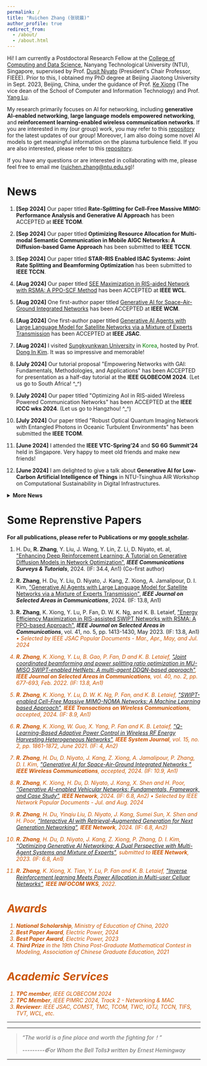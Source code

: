 ```yaml
---
permalink: /
title: "Ruichen Zhang (张锐晨)"
author_profile: true
redirect_from: 
  - /about/
  - /about.html
---
```


Hi! I am currently a Postdoctoral Research Fellow at the [College of Computing and Data Science](https://www.ntu.edu.sg/computing), Nanyang Technological University (NTU), Singapore, supervised by Prof. [Dusit Niyato](https://personal.ntu.edu.sg/dniyato/) (President's Chair Professor, FIEEE). Prior to this, I obtained my PhD degree at Beijing Jiaotong University in Sept. 2023, Beijing, China, under the guidance of Prof. [Ke Xiong](https://scholar.google.nl/citations?user=Bt_z_14AAAAJ&hl=en) (The vice dean of the School of Computer and Information Technology) and Prof. [Yang Lu](https://scholar.google.com/citations?user=EJj7uN0AAAAJ&hl=zh-en).



My research primarily focuses on AI for networking, including **generative AI-enabled networking**, **large language models empowered networking**, and **reinforcement learning-enabled wireless communication networks**. If you are interested in my (our group) work, you may refer to this [repository](https://hongyangdu.github.io/GAINET/) for the latest updates of our group! Moreover, I am also doing some novel AI models to get meaningful information on the plasma turbulence field. If you are also interested, please refer to this [repository](https://ntufusion.github.io/).


If you have any questions or are interested in collaborating with me, please feel free to email me (ruichen.zhang@ntu.edu.sg)!


News
======

1. **[Sep 2024]** Our paper titled **Rate-Splitting for Cell-Free Massive MIMO: Performance Analysis and Generative AI Approach** has been ACCEPTED at **IEEE TCOM**.

1. **[Sep 2024]** Our paper titled **Optimizing Resource Allocation for Multi-modal Semantic Communication in Mobile AIGC Networks: A Diffusion-based Game Approach** has been submitted to **IEEE TCCN**.

1. **[Sep 2024]** Our paper titled **STAR-RIS Enabled ISAC Systems: Joint Rate Splitting and Beamforming Optimization** has been submitted to **IEEE TCCN**.
 
1. **[Aug 2024]** Our paper titled [SEE Maximization in RIS-aided Network with RSMA: A PPO-SCF Method](https://ieeexplore.ieee.org/document/10660523/) has been ACCEPTED at **IEEE WCL**.

1. **[Aug 2024]**  One first-author paper titled [Generative AI for Space-Air-Ground Integrated Networks](https://arxiv.org/abs/2311.06523) has been ACCEPTED at **IEEE WCM**.

1. **[Aug 2024]**  One first-author paper titled [Generative AI Agents with Large Language Model for Satellite Networks via a Mixture of Experts Transmission](https://arxiv.org/abs/2404.09134) has been ACCEPTED at **IEEE JSAC**.

1. **[Aug 2024]**  I visited <a href="https://www.skku.edu/eng/index.do">Sungkyunkwan University</a> in <font color=green>Korea</font>, hosted by Prof. <a href="https://wireless.skku.edu/main/sub_page.php?page_idx=374">Dong In Kim</a>. It was so impressive and memorable!
1. **[July 2024]** Our tutorial proposal "Empowering Networks with GAI: Fundamentals, Methodologies, and Applications" has been ACCEPTED for presentation as a half-day tutorial at the **IEEE GLOBECOM 2024**. (Let us go to South Africa! ^_^)
1. **[July 2024]** Our paper titled "Optimizing AoI in RIS-aided Wireless Powered Communication Networks" has been ACCEPTED  at the **IEEE ICCC wks 2024**. (Let us go to Hangzhou! ^_^)

1. **[July 2024]** Our paper titled "Robust Optical Quantum Imaging Network with Entangled Photons in Oceanic Turbulent Environments" has been submitted the **IEEE TCOM**.

1. **[June 2024]** I attended the **IEEE VTC-Spring’24** and **SG 6G Summit’24** held in Singapore. Very happy to meet old friends and make new friends!

1. **[June 2024]**  I am delighted to give a talk about **Generative AI for Low-Carbon Artificial Intelligence of Things** in  NTU-Tsinghua AIR Workshop on Computational Sustainability in Digital Infrastructures.



<details>
<summary><strong>More News</strong></summary>
<ol start="12">

<li><strong>[May 2024]</strong> One first-author paper titled <a href="https://arxiv.org/abs/2404.09134">Generative AI Agents with Large Language Model for Satellite Networks via a Mixture of Experts Transmission</a> submitted to <strong>IEEE JSAC</strong> got major revision decision.</li>

  <li><strong>[May 2024]</strong> Our paper titled <a href="https://arxiv.org/abs/2311.11094">User-Centric Interactive AI for Distributed Diffusion Model-based AI-Generated Content</a> submitted to <strong>IEEE TPAMI</strong> got major revision decision.</li>

<li><strong>[May 2024]</strong> My 7 papers have been selected in <a href="https://genainet.committees.comsoc.org/research-library/">Research Library of Large Generative AI Models in Telecom</a>.</li>

<li><strong>[May 2024]</strong> One first-author paper titled <a href="https://arxiv.org/abs/2311.06523">Generative AI for Space-Air-Ground Integrated Networks</a> submitted to <strong>IEEE WCM</strong> got major revision decision.</li>

<li><strong>[May 2024]</strong> One first-author paper titled <a href="https://ieeexplore.ieee.org/abstract/document/10529221">Enhancing Deep Reinforcement Learning: A Tutorial on Generative Diffusion Models in Network Optimization</a> has been ACCEPTED at <strong>IEEE COMST</strong>.</li>

<li><strong>[May 2024]</strong> One first-author paper titled <a href="https://ieeexplore.ieee.org/abstract/document/10531073">Interactive AI with Retrieval-Augmented Generation for Next Generation Networking</a> has been ACCEPTED at <strong>IEEE Network</strong>.</li>

<li><strong>[Apr 2024]</strong> I am delighted to be a <strong>Panel Judge</strong> in NTU Artificial & Augmented Intelligence Workshop. I have learned so many interesting AI teches or methods. ^_^</li>

<li><strong>[Apr 2024]</strong> One first-author paper titled <a href="https://ieeexplore.ieee.org/abstract/document/10506539">Generative AI-enabled Vehicular Networks: Fundamentals, Framework, and Case Study</a> has been ACCEPTED at <strong>IEEE Network</strong>.</li>

<li><strong>[Apr 2024]</strong> Our tutorial proposal <a href="https://iccc2024.ieee-iccc.org/program/tutorials-0">"Generative Artificial Intelligence-empowered Networks: Optimization and Applications"</a> has been ACCEPTED for presentation as a half-day tutorial at the <strong>IEEE ICCC 2024</strong>. (Let us go to Hangzhou! ^_^)</li>

<li><strong>[Mar 2024]</strong> It's a great honor to have been invited by <a href="https://www.nekens.com/isn">Xidian University</a> to give a talk about <font color=green>Generative Interactive AI with LLM for Next Generation Networking</font>!</li>

<li><strong>[Mar 2024]</strong> One first-author paper titled <a href="https://arxiv.org/abs/2404.09134">Generative AI Agents with Large Language Model for Satellite Networks via a Mixture of Experts Transmission</a> submitted to <strong>IEEE JSAC</strong>.</li>

</ol>
</details>





Some Reprenstive Papers
======
**For all publications, please refer to Publications or my [google scholar](https://scholar.google.nl/citations?user=Uf2_bcIAAAAJ&hl=en).**


1. H. Du, **R. Zhang**, Y. Liu, J. Wang, Y. Lin, Z. Li, D. Niyato, et. al, ["Enhancing Deep Reinforcement Learning: A Tutorial on Generative Diffusion Models in Network Optimization"](https://ieeexplore.ieee.org/abstract/document/10529221), ***IEEE Communications Surveys & Tutorials***, 2024. (IF: 34.4, An1)  (Co-first author)

2. **R. Zhang**, H. Du, Y. Liu, D. Niyato, J. Kang, Z. Xiong, A. Jamalipour, D. I. Kim, ["Generative AI Agents with Large Language Model for Satellite Networks via a Mixture of Experts Transmission"](https://arxiv.org/abs/2404.09134),  ***IEEE Journal on Selected Areas in Communications***, 2024.  (IF: 13.8, An1)

3. **R. Zhang**, K. Xiong, Y. Lu, P.  Fan, D. W. K. Ng, and K. B. Letaief, ["Energy Efficiency Maximization in RIS-assisted SWIPT Networks with RSMA: A PPO-based Approach"](https://ieeexplore.ieee.org/document/10032267), ***IEEE Journal on Selected Areas in Communications***, vol. 41, no. 5, pp. 1413-1430, May 2023. (IF: 13.8, An1)  <br/> <font color="#CC5500"><i>&bull; Selected by IEEE JSAC Popular Documents - Mar., Apr., May, and Jul. 2024 <i><font>

4. **R. Zhang**, K. Xiong, Y. Lu, B. Gao, P.  Fan, D and K. B. Letaief, ["Joint coordinated beamforming and power splitting ratio optimization in MU-MISO SWIPT-enabled HetNets: A multi-agent DDQN-based approach"](https://ieeexplore.ieee.org/document/9575181), ***IEEE Journal on Selected Areas in Communications***, vol. 40, no. 2, pp. 677-693, Feb. 2022.  (IF: 13.8, An1)

5. **R. Zhang**, K. Xiong, Y. Lu, D. W. K. Ng, P.  Fan, and K. B. Letaief, ["SWIPT-enabled Cell-Free Massive MIMO-NOMA Networks: A Machine Learning based Approach"](https://ieeexplore.ieee.org/document/9575181), ***IEEE Transactions on Wireless Communications***, accepted, 2024.  (IF: 8.9, An1)

   
6.  **R. Zhang**, K. Xiong, W. Guo, X. Yang, P. Fan and K. B. Letaief, ["Q-Learning-Based Adaptive Power Control in Wireless RF Energy Harvesting Heterogeneous Networks"](https://ieeexplore.ieee.org/abstract/document/9195488),  ***IEEE System Journal***, vol. 15, no. 2, pp. 1861-1872, June 2021.  (IF: 4, An2)  

7. **R. Zhang**, H. Du, D. Niyato, J. Kang, Z. Xiong, A. Jamalipour, P. Zhang, D. I. Kim, ["Generative AI for Space-Air-Ground Integrated Networks "](https://arxiv.org/abs/2311.06523), ***IEEE Wireless Communications***,  accepted, 2024.  (IF: 10.9, An1)  


8. **R. Zhang**, K. Xiong, H. Du, D. Niyato, J. Kang, X. Shen and H. Poor, ["Generative AI-enabled Vehicular Networks: Fundamentals, Framework, and Case Study"](https://arxiv.org/abs/2404.09134),  ***IEEE Network***, 2024.  (IF: 6.8, An2)   <font color="#CC5500"><i>&bull; Selected by IEEE Network Popular Documents - Jul. and Aug. 2024 <i><font>

9. **R. Zhang**, H. Du, Yinqiu Liu, D. Niyato, J. Kang, Sumei Sun, X. Shen and H. Poor, ["Interactive AI with Retrieval-Augmented Generation for Next Generation Networking"](https://arxiv.org/pdf/2401.11391),  ***IEEE Network***, 2024.  (IF: 6.8, An2)  


10. **R. Zhang**, H. Du, D. Niyato, J. Kang, Z. Xiong, P. Zhang, D. I. Kim, ["Optimizing Generative AI Networking: A Dual Perspective with Multi-Agent Systems and Mixture of Experts"](https://arxiv.org/abs/2405.12472),  submitted to ***IEEE Network***, 2023.  (IF: 6.8, An1)   

11. **R. Zhang**, K. Xiong, X. Tian, Y. Lu, P. Fan and K. B. Letaief, ["Inverse Reinforcement learning Meets Power Allocation in Multi-user Celluar Networks"](https://ieeexplore.ieee.org/document/9798257),  ***IEEE INFOCOM WKS***, 2022.  




Awards
======
1. **National Scholarship**, Ministry of Education of China, 2020 
2. **Best Paper Award**, Electric Power, 2024
3. **Best Paper Award**, Electric Power, 2023
4. **Third Prize** in the 19th China Post-Graduate Mathematical Contest in Modeling, Association of Chinese Graduate Education, 2021


Academic Services
======
1. **TPC member**, IEEE GLOBECOM 2024
2. **TPC Member**, IEEE PIMRC 2024, Track 2 - Networking & MAC
3. **Reviewer**: IEEE JSAC, COMST, TMC, TCOM, TWC, IOTJ, TCCN, TIFS, TVT, WCL, etc.

---

***

>*“The world is a fine place and worth the fighting for！”*
>
>*---------《For Whom the Bell Tolls》 written by Ernest Hemingway*

***



<script type="text/javascript" id="clustrmaps" src="//clustrmaps.com/map_v2.js?d=4sb0Y8DDfKWs4zS2F4Ive3cPdnozRg9xyVmJ4LNUXI0"></script>

